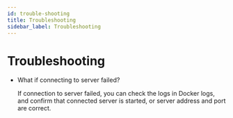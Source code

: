```yaml
---
id: trouble-shooting
title: Troubleshooting
sidebar_label: Troubleshooting
---
```


# Troubleshooting

- What if connecting to server failed?

  If connection to server failed, you can check the logs in Docker logs, and confirm that connected server is started, or server address and port are correct.

